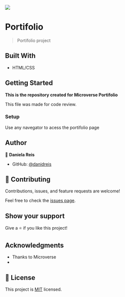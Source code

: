 ![](https://img.shields.io/badge/Microverse-blueviolet)

# Portifolio

> Portifolio project


## Built With

- HTML/CSS


## Getting Started

**This is the repository created for Microverse Portifolio**

This file was made for code review.


### Setup

Use any navegator to acess the portifolio page


## Author

👤 **Daniela Reis**
- GitHub: [@danidreis](https://github.com/danidreis)

## 🤝 Contributing

Contributions, issues, and feature requests are welcome!

Feel free to check the [issues page](../../issues/).


## Show your support

Give a ⭐️ if you like this project!


## Acknowledgments

- Thanks to Microverse
- 

## 📝 License

This project is [MIT](./MIT.md) licensed.
